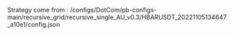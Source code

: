 Strategy come from : /configs/DotCom/pb-configs-main/recursive_grid/recursive_single_AU_v0.3/HBARUSDT_20221105134647_a10e1/config.json